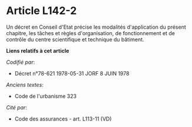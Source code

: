 # Article L142-2

Un décret en Conseil d'Etat précise les modalités d'application du présent chapitre, les tâches et règles d'organisation, de
fonctionnement et de contrôle du centre scientifique et technique du bâtiment.

**Liens relatifs à cet article**

_Codifié par_:

  - Décret n°78-621 1978-05-31 JORF 8 JUIN 1978

_Anciens textes_:

  - Code de l'urbanisme 323

_Cité par_:

  - Code des assurances - art. L113-11 (VD)

